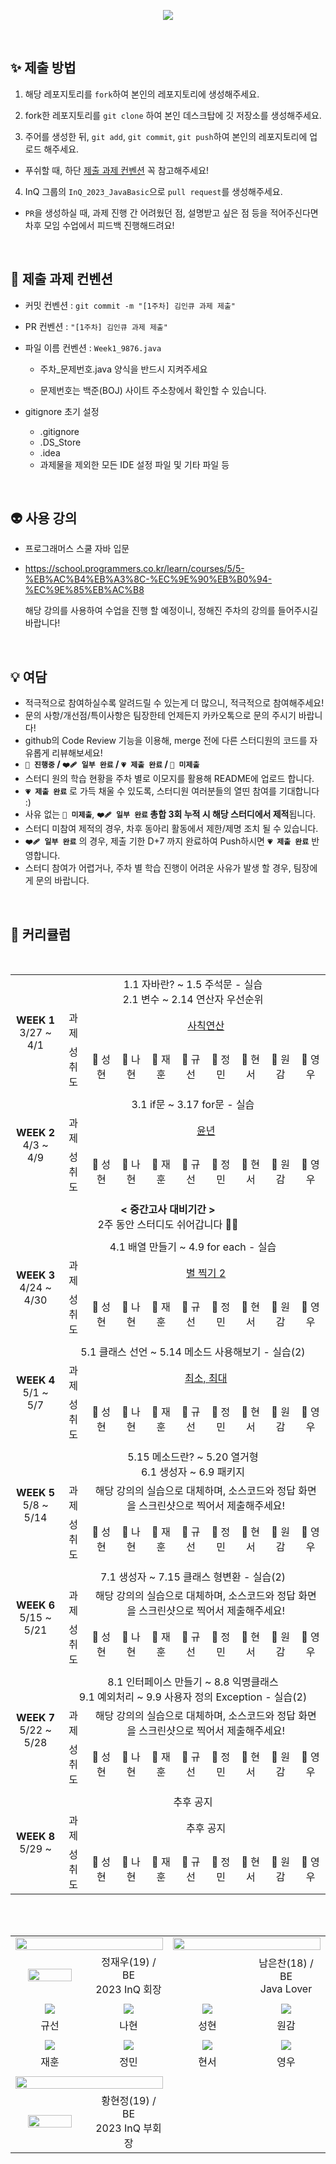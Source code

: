 <p align="center"><img src="https://user-images.githubusercontent.com/58041212/225630182-3c2bdd35-6bac-48ab-bb22-e66703101e6a.jpg"></p>

<br>

## ✨ 제출 방법

1. 해당 레포지토리를 `fork`하여 본인의 레포지토리에 생성해주세요.

2. fork한 레포지토리를 `git clone` 하여 본인 데스크탑에 깃 저장소를 생성해주세요.

3. 주어를 생성한 뒤, `git add`, `git commit`, `git push`하여 본인의 레포지토리에 업로드 해주세요.

- 푸쉬할 때, 하단 [제출 과제 컨벤션](#📝-제출-과제-컨벤션) 꼭 참고해주세요!

4. InQ 그룹의 `InQ_2023_JavaBasic`으로 `pull request`를 생성해주세요.

- `PR`을 생성하실 때, 과제 진행 간 어려웠던 점, 설명받고 싶은 점 등을 적어주신다면<br>차후 모임 수업에서 피드백 진행해드려요!

<br/>

## 📝 제출 과제 컨벤션

- 커밋 컨벤션 : `git commit -m "[1주차] 김인큐 과제 제출"`

- PR 컨벤션 : `"[1주차] 김인큐 과제 제출"`

- 파일 이름 컨벤션 : `Week1_9876.java`

  - 주차_문제번호.java 양식을 반드시 지켜주세요

  - 문제번호는 백준(BOJ) 사이트 주소창에서 확인할 수 있습니다.

- gitignore 초기 설정
  - .gitignore
  - .DS_Store
  - .idea
  - 과제물을 제외한 모든 IDE 설정 파일 및 기타 파일 등

<br/>

## 👽️ 사용 강의

- 프로그래머스 스쿨 자바 입문

- https://school.programmers.co.kr/learn/courses/5/5-%EB%AC%B4%EB%A3%8C-%EC%9E%90%EB%B0%94-%EC%9E%85%EB%AC%B8

  해당 강의를 사용하여 수업을 진행 할 예정이니, 정해진 주차의 강의를 들어주시길 바랍니다!

<br/>

## 💡 여담

- 적극적으로 참여하실수록 알려드릴 수 있는게 더 많으니, 적극적으로 참여해주세요!
- 문의 사항/개선점/특이사항은 팀장한테 언제든지 카카오톡으로 문의 주시기 바랍니다!
- github의 Code Review 기능을 이용해, merge 전에 다른 스터디원의 코드를 자유롭게 리뷰해보세요!
-  **`🤍 진행중` / `❤️‍🩹 일부 완료` / `💗 제출 완료` / `🖤 미제출`**
  - 스터디 원의 학습 현황을 주차 별로 이모지를 활용해 README에 업로드 합니다.
  - **`💗 제출 완료`** 로 가득 채울 수 있도록, 스터디원 여러분들의 열띤 참여를 기대합니다 :)
  - 사유 없는 **`🖤 미제출`**, **`❤️‍🩹 일부 완료` 총합 3회 누적 시 해당 스터디에서 제적**됩니다.
  - 스터디 미참여 제적의 경우, 차후 동아리 활동에서 제한/제명 조치 될 수 있습니다.
  - **`❤️‍🩹 일부 완료`** 의 경우, 제출 기한 D+7 까지 완료하여 Push하시면 **`💗 제출 완료`** 반영합니다.
  - 스터디 참여가 어렵거나, 주차 별 학습 진행이 어려운 사유가 발생 할 경우, 팀장에게 문의 바랍니다.


<br>

## 📱 커리큘럼
<table align="center" width=100%>
  <tr>
    <td rowspan = "3" colspan = "2" align="center"><b>WEEK 1</b>
  <br>
  3/27 ~ 4/1
    </td>
    <td colspan = "10" align="center">
  1.1 자바란? ~ 1.5 주석문 - 실습 <br>
  2.1 변수 ~ 2.14 연산자 우선순위
  <br></td>
  </tr>
  <tr>
  <td colspan=2 align="center">과제</td>
  <td colspan=8 align="center"><a href="https://www.acmicpc.net/problem/10869"/>사칙연산</td>
  </tr>
  <tr>
    <td colspan=2 align="center">성취도</td>
    <td align="center">🤍 성현</td>
    <td align="center">🤍 나현</td>
    <td align="center">🤍 재훈</td>
    <td align="center">🤍 규선</td>
    <td align="center">🤍 정민</td>
    <td align="center">🤍 현서</td>
    <td align="center">🤍 원감</td>
    <td align="center">🤍 영우</td>
  </tr>
  <tr>
  <td colspan=12></td>
  </tr>
  <tr>
    <td rowspan = "3" colspan = "2" align="center"><b>WEEK 2</b>
  <br>
  4/3 ~ 4/9
    </td>
    <td colspan = "10" align="center">
  3.1 if문 ~ 3.17 for문 - 실습
    </td>
  </tr>
  <tr>
<td colspan=2 align="center">과제</td>
<td colspan=9 align="center"><a href="https://www.acmicpc.net/problem/2753"/>윤년</td>
  </tr>
  <tr>
    <td colspan=2 align="center">성취도</td>
    <td align="center">🤍 성현</td>
    <td align="center">🤍 나현</td>
    <td align="center">🤍 재훈</td>
    <td align="center">🤍 규선</td>
    <td align="center">🤍 정민</td>
    <td align="center">🤍 현서</td>
    <td align="center">🤍 원감</td>  
    <td align="center">🤍 영우</td>
  </tr>
    <tr>
  <td colspan=12></td>
  </tr>
  <tr>
    <td colspan = "12" align="center"><b>< 중간고사 대비기간 ></b>
  <br>
  2주 동안 스터디도 쉬어갑니다 👋🏻</td><br/>
  </tr>
  <tr>
  <td colspan=12></td>
  </tr>
  <tr>
    <td rowspan = "3" colspan = "2" align="center"><b>WEEK 3</b>
  <br>
  4/24 ~ 4/30
    </td>
    <td colspan = "10" align="center">
  4.1 배열 만들기 ~ 4.9 for each - 실습
    </td>
  </tr>
  <tr>
<td colspan=2 align="center">과제</td>
<td colspan=8 align="center"><a href="https://www.acmicpc.net/problem/2439"/>별 찍기 2</td>
  </tr>
  <tr>
    <td colspan=2 align="center">성취도</td>
    <td align="center">🤍 성현</td>
    <td align="center">🤍 나현</td>
    <td align="center">🤍 재훈</td>
    <td align="center">🤍 규선</td>
    <td align="center">🤍 정민</td>
    <td align="center">🤍 현서</td>
    <td align="center">🤍 원감</td>
    <td align="center">🤍 영우</td>
  </tr>
    <tr>
  <td colspan=12></td>
  </tr>
  <tr>
    <td rowspan = "3" colspan = "2" align="center"><b>WEEK 4</b>
  <br>
  5/1 ~ 5/7
    </td>
    <td colspan = "10" align="center">
  5.1 클래스 선언 ~ 5.14 메소드 사용해보기 - 실습(2)
  </td>
  </tr>
  <tr>
<td colspan=2 align="center">과제</td>
<td colspan=8 align="center"><a href="https://www.acmicpc.net/problem/10818"/>최소, 최대</td>
  </tr>
  <tr>
    <td colspan=2 align="center">성취도</td>
    <td align="center">🤍 성현</td>
    <td align="center">🤍 나현</td>
    <td align="center">🤍 재훈</td>
    <td align="center">🤍 규선</td>
    <td align="center">🤍 정민</td>
  <td align="center">🤍 현서</td>
    <td align="center">🤍 원감</td>
<td align="center">🤍 영우</td>
  </tr>
    <tr>
  <td colspan=12></td>
  </tr>
  <tr>
    <td rowspan = "3" colspan = "2" align="center"><b>WEEK 5</b>
  <br>
  5/8 ~ 5/14
    </td>
    <td colspan = "10" align="center">
    5.15 메소드란? ~ 5.20 열거형
    <br>
    6.1 생성자 ~ 6.9 패키지
  </td>
  </tr>
   <tr>
<td colspan=2 align="center">과제</td>
<td colspan=8 align="center">해당 강의의 실습으로 대체하며, 소스코드와 정답 화면을 스크린샷으로 찍어서 제출해주세요!</td>
  </tr>
  <tr>
    <td colspan=2 align="center">성취도</td>
    <td align="center">🤍 성현</td>
    <td align="center">🤍 나현</td>
    <td align="center">🤍 재훈</td>
    <td align="center">🤍 규선</td>
    <td align="center">🤍 정민</td>
  <td align="center">🤍 현서</td>
    <td align="center">🤍 원감</td>
<td align="center">🤍 영우</td>
  </tr>
    <tr>
  <td colspan=12></td>
  </tr>
  <tr>
    <td rowspan = "3" colspan = "2" align="center"><b>WEEK 6</b>
  <br>
  5/15 ~ 5/21
    </td>
    <td colspan = "10" align="center">
    7.1 생성자 ~ 7.15 클래스 형변환 - 실습(2)
    </td>
  </tr>
  <tr>
<td colspan=2 align="center">과제</td>
<td colspan=8 align="center">해당 강의의 실습으로 대체하며, 소스코드와 정답 화면을 스크린샷으로 찍어서 제출해주세요!</td>
</tr>
  <tr>
    <td colspan=2 align="center">성취도</td>
    <td align="center">🤍 성현</td>
    <td align="center">🤍 나현</td>
    <td align="center">🤍 재훈</td>
    <td align="center">🤍 규선</td>
    <td align="center">🤍 정민</td>
    <td align="center">🤍 현서</td>
    <td align="center">🤍 원감</td>
<td align="center">🤍 영우</td>
  </tr>
    <tr>
  <td colspan=12></td>
  </tr>
  <tr>
    <td rowspan = "3" colspan = "2" align="center"><b>WEEK 7</b>
  <br>
  5/22 ~ 5/28
    </td>
    <td colspan = "10" align="center">
  8.1 인터페이스 만들기 ~ 8.8 익명클래스
  <br>
  9.1 예외처리 ~ 9.9 사용자 정의 Exception - 실습(2)
  </td>
  </tr>
  <tr>
<td colspan=2 align="center">과제</td>
<td colspan=8 align="center">해당 강의의 실습으로 대체하며, 소스코드와 정답 화면을 스크린샷으로 찍어서 제출해주세요!</td>
  </tr>
  <tr>
    <td colspan=2 align="center">성취도</td>
    <td align="center">🤍 성현</td>
    <td align="center">🤍 나현</td>
    <td align="center">🤍 재훈</td>
    <td align="center">🤍 규선</td>
    <td align="center">🤍 정민</td>
    <td align="center">🤍 현서</td>
    <td align="center">🤍 원감</td>
<td align="center">🤍 영우</td>
  </tr>
    <tr>
  <td colspan=12></td>
  </tr>
  <tr>
    <td rowspan = "3" colspan = "2" align="center"><b>WEEK 8</b>
  <br>
  5/29 ~
    </td>
    <td colspan = "10" align="center">
  추후 공지
    </td>
  </tr>
  <tr>
<td colspan=2 align="center">과제</td>
<td colspan=8 align="center">추후 공지</td>
  </tr>
  <tr>
    <td colspan=2 align="center">성취도</td>
    <td align="center">🤍 성현</td>
    <td align="center">🤍 나현</td>
    <td align="center">🤍 재훈</td>
    <td align="center">🤍 규선</td>
    <td align="center">🤍 정민</td>
  <td align="center">🤍 현서</td>
    <td align="center">🤍 원감</td>
<td align="center">🤍 영우</td>
  </tr>
</table>

<br> <br> 


<table align="center">
    <tr>
    <td colspan=2 align="center"><a href="https://github.com/holyPigeon"><img src="https://readme-typing-svg.herokuapp.com?font=Rubik+80s+Fade&color=2F2F2F&size=30&center=true&vCenter=true&width=500&height=35&lines=TeamMaster&duration=1&pause=1000" style="vertical-align:top" width=100%></td>
     <td colspan=2 align="center"><a href="https://github.com/eunchannam"><img src="https://readme-typing-svg.herokuapp.com?font=Rubik+80s+Fade&color=2F2F2F&size=30&center=true&vCenter=true&width=500&height=35&lines=Mentor+&duration=1&pause=1000" style="vertical-align:top" width=100%></td>
  </tr>
  <tr>
      <td align="center"><a href="https://github.com/holyPigeon"><img src="https://avatars.githubusercontent.com/u/89138189?v=4" width=80%; height=25%style="vertical-align:top" alt=""/>
      <td width=25% align=center>정재우(19) / BE</br>2023 InQ 회장</br></td>
      <td align="center"><a href="https://github.com/eunchannam"><img src="https://avatars.githubusercontent.com/u/75837025?v=4" style="vertical-align:top" alt=""/></td>
      <td width=25% align=center>남은찬(18) / BE</br>Java Lover</br></td>
  </tr>
  <tr>
  <td colspan=2></td>
    <td colspan=2></td>
  </tr>
  <tr>
  <td align="center"><a href="https://github.com/gyuseon25"><img src=https://avatars.githubusercontent.com/u/118058218?v=4"/></td>
  <td align="center"><a href="https://github.com/nahyun0423"><img src=https://avatars.githubusercontent.com/u/68987116?v=4"/></td>
  <td align="center"><a href="https://github.com/hupa7"><img src=https://avatars.githubusercontent.com/u/128016629?v=4"/></td>
  <td align="center"><a href="https://github.com/wongam01"><img src=https://avatars.githubusercontent.com/u/128019637?v=4"/></td>
  </tr>
    <tr>
  <td align="center">규선</td>
  <td align="center">나현</td>
  <td align="center">성현</td>
  <td align="center">원감</td>
  </tr>
<tr>
  <td colspan=4></td>
  </tr>
<tr>
  <td align="center"><a href="https://github.com/SongJaeHoonn"><img src=https://avatars.githubusercontent.com/u/128021502?v=4"/></td>
  <td align="center"><a href="https://github.com/JeongMin-2"><img src=https://avatars.githubusercontent.com/u/128018186?v=4"/></td>
  <td align="center"><a href="https://github.com/hyeonseo9"><img src=https://avatars.githubusercontent.com/u/128016782?v=4"/></td>
  <td align="center"><a href="https://github.com/piedra-de-flor"><img src=https://avatars.githubusercontent.com/u/101418352?v=4"/></td>
  </tr>
<tr>
  <td align="center">재훈</td>
  <td align="center">정민</td>
  <td align="center">현서</td>
  <td align="center">영우</td>
  </tr>
    <tr>
  <td colspan=2></td>
  </tr>
  <tr>
    <td colspan=2 align="center"><a href="https://github.com/HyeonJeong519"><img src="https://readme-typing-svg.herokuapp.com?font=Rubik+80s+Fade&color=2F2F2F&size=30&center=true&vCenter=true&width=500&height=35&lines=Assistant&duration=1&pause=1000" style="vertical-align:top" width=100%></td>
  </tr>
  <tr>
      <td align="center"><a href="https://github.com/HyeonJeong519"><img src="https://avatars.githubusercontent.com/u/58041212?v=4" width=80%; height=25%style="vertical-align:top" alt=""/>
      <td width=25% align=center>황현정(19) / BE</br>2023 InQ 부회장</br></td>
  </tr>
</table>
  

